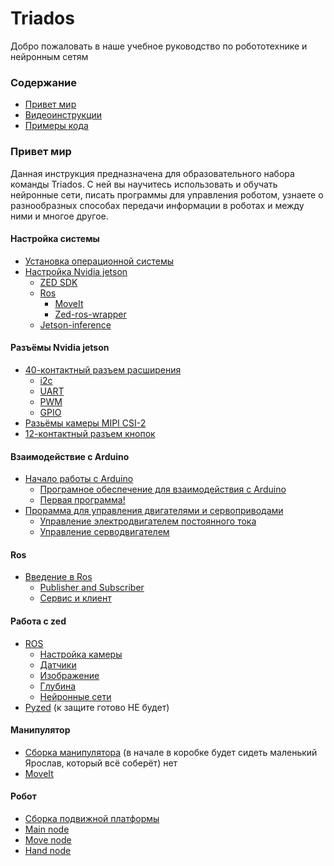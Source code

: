 # Triados
Добро пожаловать в наше учебное руководство по робототехнике и нейронным сетям

### Содержание

* [Привет мир](#привет-мир)
* [Видеоинструкции](#видеоинструкции)
* [Примеры кода](#примеры-кода)

### Привет мир

Данная инструкция предназначена для образовательного набора команды Triados. С ней вы научитесь использовать и обучать нейронные сети, писать программы для управления роботом, узнаете о разнообразных способах передачи информации в роботах и между ними и многое другое. 

#### Настройка системы
* [Установка операционной системы](docs/linux_installation.md)
* [Настройка Nvidia jetson](docs/setting_up_jetson_nano.md)
  * [ZED SDK](docs/setting_up_jetson_nano.md#zed-sdk)
  * [Ros](docs/setting_up_jetson_nano.md#ros)
    * [MoveIt](docs/setting_up_jetson_nano.md#moveit)
    * [Zed-ros-wrapper](docs/setting_up_jetson_nano.md#zed-ros-wrapper)
  * [Jetson-inference](docs/setting_up_jetson_nano.md#jetson-inference)

#### Разъёмы Nvidia jetson
* [40-контактный разъем расширения](docs/40-pin_expansion_header.md)
  * [i2c](docs/i2c.md)
  * [UART](docs/UART.md)
  * [PWM](docs/PWM.md)
  * [GPIO](docs/GPIO.md)
* [Разьёмы камеры MIPI CSI-2](docs/MIPI_CSI.md)
* [12-контактный разъем кнопок](docs/12-pin_button_header,md)

#### Взаимодействие с Arduino
* [Начало работы с Arduino](docs/arduino.md)
  * [Програмное обеспечение для взаимодействия с Arduino](https://github.com/mook003/Triados/blob/main/docs/Arduino%20software.md)
  * [Первая программа!](https://github.com/mook003/Triados/blob/main/docs/the%20first%20arduino%20program.md)
* [Прорамма для управления двигателями и сервоприводами](docs/servo_and_motors.md) 
  * [Управление электродвигателем постоянного тока](docs/dc_motor.md)
  * [Управление серводвигателем](docs/servomotor.md)

#### Ros
* [Введение в Ros](docs/ros.md)
  * [Publisher and Subscriber](docs/ros.md#publisher-и-subscriber)
  * [Сервис и клиент](docs/ros.md#сервис-и-клиент)

#### Работа с zed
* [ROS](docs/zed.md#ros)
  * [Настройка камеры](docs/zed_param.md)
  * [Датчики](docs/sensors.md)
  * [Изображение](docs/camera.md)
  * [Глубина](docs/depth.md)
  * [Нейронные сети](docs/object_detection.md)
* [Pyzed](docs/zed.md#pyzed) (к защите готово НЕ будет)

#### Манипулятор
* [Сборка манипулятора](docs/manipulator_manual.md) (в начале в коробке будет сидеть маленький Ярослав, который всё соберёт) нет
* [MoveIt](docs/moveit.md)

#### Робот
* [Сборка подвижной платформы](docs/platform.md)
* [Main node](docs/main_node.md)
* [Move node](docs/move_node.md)
* [Hand node](docs/hand_node.md)

